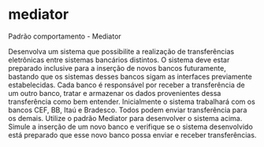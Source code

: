 # mediator
Padrão comportamento - Mediator



Desenvolva um sistema que possibilite a realização de transferências eletrônicas entre sistemas bancários distintos. O sistema deve estar preparado inclusive para a inserção de
novos bancos futuramente, bastando que os sistemas desses bancos sigam as interfaces previamente estabelecidas.
Cada banco é responsável por receber a transferência de um outro banco, tratar e armazenar os dados provenientes dessa transferência como bem entender. Inicialmente o sistema
trabalhará com os bancos CEF, BB, Itaú e Bradesco. Todos podem enviar transferência para os demais.
Utilize o padrão Mediator para desenvolver o sistema acima. Simule a inserção de um novo banco e verifique se o sistema desenvolvido está preparado que esse novo banco possa enviar
e receber transferências.
